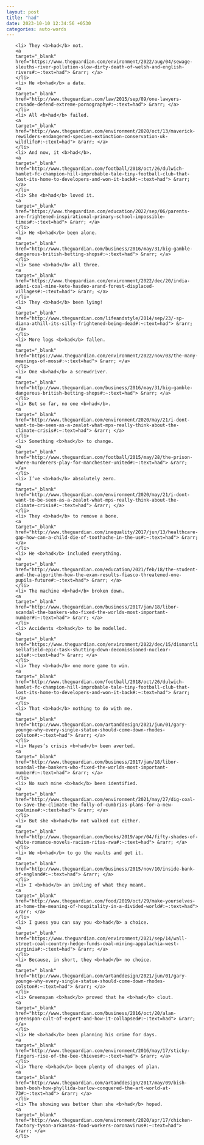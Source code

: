 ```yaml
---
layout: post
title: "had"
date: 2023-10-10 12:34:56 +0530
categories: auto-words
---
```

<ol>

    <li> They <b>had</b> not.
    <a 
    target="_blank" 
    href="https://www.theguardian.com/environment/2022/aug/04/sewage-sleuths-river-pollution-slow-dirty-death-of-welsh-and-english-rivers#:~:text=had"> &rarr; </a>
    </li>
    <li> He <b>had</b> a date.
    <a 
    target="_blank" 
    href="http://www.theguardian.com/law/2015/sep/09/one-lawyers-crusade-defend-extreme-pornography#:~:text=had"> &rarr; </a>
    </li>
    <li> All <b>had</b> failed.
    <a 
    target="_blank" 
    href="http://www.theguardian.com/environment/2020/oct/13/maverick-rewilders-endangered-species-extinction-conservation-uk-wildlife#:~:text=had"> &rarr; </a>
    </li>
    <li> And now, it <b>had</b>.
    <a 
    target="_blank" 
    href="http://www.theguardian.com/football/2018/oct/26/dulwich-hamlet-fc-champion-hill-improbable-tale-tiny-football-club-that-lost-its-home-to-developers-and-won-it-back#:~:text=had"> &rarr; </a>
    </li>
    <li> She <b>had</b> loved it.
    <a 
    target="_blank" 
    href="https://www.theguardian.com/education/2022/sep/06/parents-are-frightened-inspirational-primary-school-impossible-times#:~:text=had"> &rarr; </a>
    </li>
    <li> He <b>had</b> been alone.
    <a 
    target="_blank" 
    href="http://www.theguardian.com/business/2016/may/31/big-gamble-dangerous-british-betting-shops#:~:text=had"> &rarr; </a>
    </li>
    <li> Some <b>had</b> all three.
    <a 
    target="_blank" 
    href="https://www.theguardian.com/environment/2022/dec/20/india-adani-coal-mine-kete-hasdeo-arand-forest-displaced-villages#:~:text=had"> &rarr; </a>
    </li>
    <li> They <b>had</b> been lying!
    <a 
    target="_blank" 
    href="http://www.theguardian.com/lifeandstyle/2014/sep/23/-sp-diana-athill-its-silly-frightened-being-dead#:~:text=had"> &rarr; </a>
    </li>
    <li> More logs <b>had</b> fallen.
    <a 
    target="_blank" 
    href="https://www.theguardian.com/environment/2022/nov/03/the-many-meanings-of-moss#:~:text=had"> &rarr; </a>
    </li>
    <li> One <b>had</b> a screwdriver.
    <a 
    target="_blank" 
    href="http://www.theguardian.com/business/2016/may/31/big-gamble-dangerous-british-betting-shops#:~:text=had"> &rarr; </a>
    </li>
    <li> But so far, no one <b>had</b>.
    <a 
    target="_blank" 
    href="http://www.theguardian.com/environment/2020/may/21/i-dont-want-to-be-seen-as-a-zealot-what-mps-really-think-about-the-climate-crisis#:~:text=had"> &rarr; </a>
    </li>
    <li> Something <b>had</b> to change.
    <a 
    target="_blank" 
    href="http://www.theguardian.com/football/2015/may/28/the-prison-where-murderers-play-for-manchester-united#:~:text=had"> &rarr; </a>
    </li>
    <li> I’ve <b>had</b> absolutely zero.
    <a 
    target="_blank" 
    href="http://www.theguardian.com/environment/2020/may/21/i-dont-want-to-be-seen-as-a-zealot-what-mps-really-think-about-the-climate-crisis#:~:text=had"> &rarr; </a>
    </li>
    <li> They <b>had</b> to remove a bone.
    <a 
    target="_blank" 
    href="http://www.theguardian.com/inequality/2017/jun/13/healthcare-gap-how-can-a-child-die-of-toothache-in-the-us#:~:text=had"> &rarr; </a>
    </li>
    <li> He <b>had</b> included everything.
    <a 
    target="_blank" 
    href="http://www.theguardian.com/education/2021/feb/18/the-student-and-the-algorithm-how-the-exam-results-fiasco-threatened-one-pupils-future#:~:text=had"> &rarr; </a>
    </li>
    <li> The machine <b>had</b> broken down.
    <a 
    target="_blank" 
    href="http://www.theguardian.com/business/2017/jan/18/libor-scandal-the-bankers-who-fixed-the-worlds-most-important-number#:~:text=had"> &rarr; </a>
    </li>
    <li> Accidents <b>had</b> to be modelled.
    <a 
    target="_blank" 
    href="https://www.theguardian.com/environment/2022/dec/15/dismantling-sellafield-epic-task-shutting-down-decomissioned-nuclear-site#:~:text=had"> &rarr; </a>
    </li>
    <li> They <b>had</b> one more game to win.
    <a 
    target="_blank" 
    href="http://www.theguardian.com/football/2018/oct/26/dulwich-hamlet-fc-champion-hill-improbable-tale-tiny-football-club-that-lost-its-home-to-developers-and-won-it-back#:~:text=had"> &rarr; </a>
    </li>
    <li> That <b>had</b> nothing to do with me.
    <a 
    target="_blank" 
    href="http://www.theguardian.com/artanddesign/2021/jun/01/gary-younge-why-every-single-statue-should-come-down-rhodes-colston#:~:text=had"> &rarr; </a>
    </li>
    <li> Hayes’s crisis <b>had</b> been averted.
    <a 
    target="_blank" 
    href="http://www.theguardian.com/business/2017/jan/18/libor-scandal-the-bankers-who-fixed-the-worlds-most-important-number#:~:text=had"> &rarr; </a>
    </li>
    <li> No such mine <b>had</b> been identified.
    <a 
    target="_blank" 
    href="http://www.theguardian.com/environment/2021/may/27/dig-coal-to-save-the-climate-the-folly-of-cumbrias-plans-for-a-new-coalmine#:~:text=had"> &rarr; </a>
    </li>
    <li> But she <b>had</b> not walked out either.
    <a 
    target="_blank" 
    href="http://www.theguardian.com/books/2019/apr/04/fifty-shades-of-white-romance-novels-racism-ritas-rwa#:~:text=had"> &rarr; </a>
    </li>
    <li> We <b>had</b> to go the vaults and get it.
    <a 
    target="_blank" 
    href="http://www.theguardian.com/business/2015/nov/10/inside-bank-of-england#:~:text=had"> &rarr; </a>
    </li>
    <li> I <b>had</b> an inkling of what they meant.
    <a 
    target="_blank" 
    href="http://www.theguardian.com/food/2019/oct/29/make-yourselves-at-home-the-meaning-of-hospitality-in-a-divided-world#:~:text=had"> &rarr; </a>
    </li>
    <li> I guess you can say you <b>had</b> a choice.
    <a 
    target="_blank" 
    href="https://www.theguardian.com/environment/2021/sep/14/wall-street-coal-country-hedge-funds-coal-mining-appalachia-west-virginia#:~:text=had"> &rarr; </a>
    </li>
    <li> Because, in short, they <b>had</b> no choice.
    <a 
    target="_blank" 
    href="http://www.theguardian.com/artanddesign/2021/jun/01/gary-younge-why-every-single-statue-should-come-down-rhodes-colston#:~:text=had"> &rarr; </a>
    </li>
    <li> Greenspan <b>had</b> proved that he <b>had</b> clout.
    <a 
    target="_blank" 
    href="http://www.theguardian.com/business/2016/oct/20/alan-greenspan-cult-of-expert-and-how-it-collapsed#:~:text=had"> &rarr; </a>
    </li>
    <li> He <b>had</b> been planning his crime for days.
    <a 
    target="_blank" 
    href="http://www.theguardian.com/environment/2016/may/17/sticky-fingers-rise-of-the-bee-thieves#:~:text=had"> &rarr; </a>
    </li>
    <li> There <b>had</b> been plenty of changes of plan.
    <a 
    target="_blank" 
    href="http://www.theguardian.com/artanddesign/2017/may/09/bish-bash-bosh-how-phyllida-barlow-conquered-the-art-world-at-73#:~:text=had"> &rarr; </a>
    </li>
    <li> The showing was better than she <b>had</b> hoped.
    <a 
    target="_blank" 
    href="http://www.theguardian.com/environment/2020/apr/17/chicken-factory-tyson-arkansas-food-workers-coronavirus#:~:text=had"> &rarr; </a>
    </li>